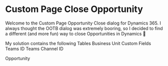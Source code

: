 # Custom Page Close Opportunity

Welcome to the Custom Page Opportunity Close dialog for Dynamics 365. I always thought the OOTB dialog was extremely booring, so I decided to find a different (and more fun) way to close Opportunities in Dynamics 🙏

My solution contains the following
Tables
  Business Unit
    Custom Fields
      Teams ID
      Teams Channel ID

  Opportunity
